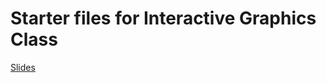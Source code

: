 Starter files for Interactive Graphics Class
============================================

[Slides](http://www.slideshare.net/blazingcloud/interactive-graphics-w-javascript-html5-and-css3)
